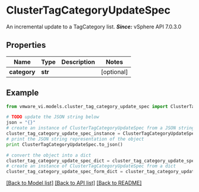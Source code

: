 # ClusterTagCategoryUpdateSpec

An incremental update to a TagCategory list.  ***Since:*** vSphere API 7.0.3.0 

## Properties
Name | Type | Description | Notes
------------ | ------------- | ------------- | -------------
**category** | **str** |  | [optional] 

## Example

```python
from vmware_vi.models.cluster_tag_category_update_spec import ClusterTagCategoryUpdateSpec

# TODO update the JSON string below
json = "{}"
# create an instance of ClusterTagCategoryUpdateSpec from a JSON string
cluster_tag_category_update_spec_instance = ClusterTagCategoryUpdateSpec.from_json(json)
# print the JSON string representation of the object
print ClusterTagCategoryUpdateSpec.to_json()

# convert the object into a dict
cluster_tag_category_update_spec_dict = cluster_tag_category_update_spec_instance.to_dict()
# create an instance of ClusterTagCategoryUpdateSpec from a dict
cluster_tag_category_update_spec_form_dict = cluster_tag_category_update_spec.from_dict(cluster_tag_category_update_spec_dict)
```
[[Back to Model list]](../README.md#documentation-for-models) [[Back to API list]](../README.md#documentation-for-api-endpoints) [[Back to README]](../README.md)


